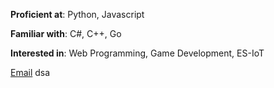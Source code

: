 **Proficient at**: Python, Javascript

**Familiar with**: C#, C++, Go

**Interested in**: Web Programming, Game Development, ES-IoT

[Email](mailto:arbanhossain@gmail.com)
dsa
